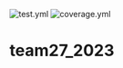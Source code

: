 ![test.yml](https://code.harvard.edu/CS107/team27_2023/actions/workflows/tests.yml/badge.svg)
![coverage.yml](https://code.harvard.edu/CS107/team27_2023/actions/workflows/coverage.yml/badge.svg)

# team27_2023
